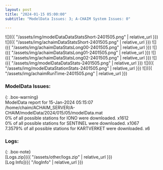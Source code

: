 ```yaml
---
layout: post
title: "2024-01-15 05:00:00"
subtitle: "ModelData Issues: 3; A-CHAIM System Issues: 0"

---
```


![]({{ "/assets/img/modelDataDataStatsShort-2401505.png" | relative_url }})
![]({{ "/assets/img/achaimDataStatsShort-2401505.png" | relative_url }})
![]({{ "/assets/img/achaimDataStatsLong00-2401505.png" | relative_url }})
![]({{ "/assets/img/achaimDataStatsLong01-2401505.png" | relative_url }})
![]({{ "/assets/img/achaimDataStatsLong02-2401505.png" | relative_url }})
![]({{ "/assets/img/modelDataDataStats-2401505.png" | relative_url }})
![]({{ "/assets/img/modelDataStationStats-2401505.png" | relative_url }})
![]({{ "/assets/img/achaimRunTime-2401505.png" | relative_url }})


### ModelData Issues:  
  
{: .box-warning}  
 ModelData report for 15-Jan-2024 05:15:07   
 /home/chaim/ACHAIM_SERVER/A-CHAIM/modelData/2024/015/05/modelData.mat   
 0% of all possible stations for IONO were downloaded. x1612   
 0% of all possible stations for SENTINEL were downloaded. x1067   
 7.3579% of all possible stations for KARTVERKET were downloaded. x6   
  


### Logs:  
  
{: .box-note}  
[Logs.zip]({{ "/assets/other/logs.zip" | relative_url }})  
[Log Info]({{ "/logInfo" | relative_url }})  
